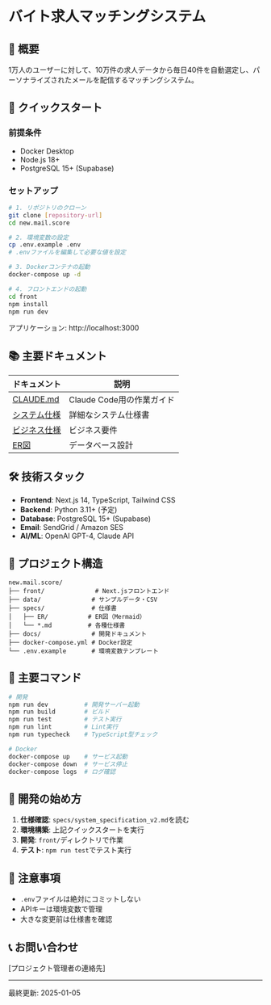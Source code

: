 # バイト求人マッチングシステム

## 🎯 概要
1万人のユーザーに対して、10万件の求人データから毎日40件を自動選定し、パーソナライズされたメールを配信するマッチングシステム。

## 🚀 クイックスタート

### 前提条件
- Docker Desktop
- Node.js 18+
- PostgreSQL 15+ (Supabase)

### セットアップ
```bash
# 1. リポジトリのクローン
git clone [repository-url]
cd new.mail.score

# 2. 環境変数の設定
cp .env.example .env
# .envファイルを編集して必要な値を設定

# 3. Dockerコンテナの起動
docker-compose up -d

# 4. フロントエンドの起動
cd front
npm install
npm run dev
```

アプリケーション: http://localhost:3000

## 📚 主要ドキュメント

| ドキュメント | 説明 |
|------------|------|
| [CLAUDE.md](CLAUDE.md) | Claude Code用の作業ガイド |
| [システム仕様](specs/20250905_system_spec_v2.0.md) | 詳細なシステム仕様書 |
| [ビジネス仕様](specs/20250905_business_spec_v1.0.md) | ビジネス要件 |
| [ER図](specs/ER/20250904_er_complete_v2.0.mmd) | データベース設計 |

## 🛠 技術スタック

- **Frontend**: Next.js 14, TypeScript, Tailwind CSS
- **Backend**: Python 3.11+ (予定)
- **Database**: PostgreSQL 15+ (Supabase)
- **Email**: SendGrid / Amazon SES
- **AI/ML**: OpenAI GPT-4, Claude API

## 📁 プロジェクト構造

```
new.mail.score/
├── front/              # Next.jsフロントエンド
├── data/              # サンプルデータ・CSV
├── specs/             # 仕様書
│   ├── ER/           # ER図（Mermaid）
│   └── *.md          # 各種仕様書
├── docs/              # 開発ドキュメント
├── docker-compose.yml # Docker設定
└── .env.example       # 環境変数テンプレート
```

## 🔧 主要コマンド

```bash
# 開発
npm run dev          # 開発サーバー起動
npm run build        # ビルド
npm run test         # テスト実行
npm run lint         # Lint実行
npm run typecheck    # TypeScript型チェック

# Docker
docker-compose up    # サービス起動
docker-compose down  # サービス停止
docker-compose logs  # ログ確認
```

## 📝 開発の始め方

1. **仕様確認**: `specs/system_specification_v2.md`を読む
2. **環境構築**: 上記クイックスタートを実行
3. **開発**: `front/`ディレクトリで作業
4. **テスト**: `npm run test`でテスト実行

## 🚨 注意事項

- `.env`ファイルは絶対にコミットしない
- APIキーは環境変数で管理
- 大きな変更前は仕様書を確認

## 📞 お問い合わせ

[プロジェクト管理者の連絡先]

---

最終更新: 2025-01-05